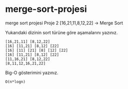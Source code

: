 # merge-sort-projesi
merge sort projesi
Proje 2
[16,21,11,8,12,22] -> Merge Sort

Yukarıdaki dizinin sort türüne göre aşamalarını yazınız.
```
[16,21,11] [8,12,22]
[16] [11,21] [8,12] [22]
[16] [11] [21] [8] [12] [22]
[16] [11,21] [8,12] [22]
[11,16,21] [8,12,22]
[8,11,12,16,21,22]
 ```

Big-O gösterimini yazınız.
```
O(n*logn)
```